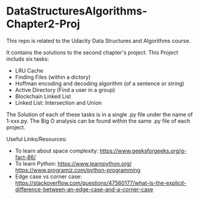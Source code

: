 # DataStructuresAlgorithms-Chapter2-Proj

This repo is related to the Udacity Data Structures and Algorithms course.

It contains the solutions to the second chapter's project.
This Project includs six tasks:

- LRU Cache
- Finding Files (within a dictory)
- Hoffman encoding and decoding algorithm (of a sentence or string)
- Active Directory (Find a user in a group)
- Blockchain Linked List
- Linked List: Intersection and Union

The Solution of each of these tasks is in a single .py file under the name of 1-xxx.py.
The Big O analysis can be found within the same .py file of each project.


Useful Links/Resources:
 - To learn about space complexity:
    https://www.geeksforgeeks.org/g-fact-86/
 - To learn Python:
   https://www.learnpython.org/
   https://www.programiz.com/python-programming
 - Edge case vs corner case:
   https://stackoverflow.com/questions/47560177/what-is-the-explicit-difference-between-an-edge-case-and-a-corner-case


